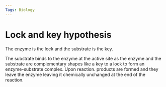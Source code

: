 ```yaml
---
Tags: Biology
---
```

# Lock and key hypothesis
The enzyme is the lock and the substrate is the key.

The substrate binds to the enzyme at the active site as the enzyme and the substrate are complementary shapes like a key to a lock to form an enzyme-substrate complex. Upon reaction. products are formed and they leave the enzyme leaving it chemically unchanged at the end of the reaction.